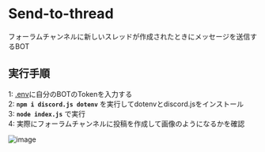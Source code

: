 # Send-to-thread
フォーラムチャンネルに新しいスレッドが作成されたときにメッセージを送信するBOT

## 実行手順
1: [.env](https://github.com/VEDA00133912/Send-to-thread/blob/main/.env)に自分のBOTのTokenを入力する<br>
2: **`npm i discord.js dotenv`** を実行してdotenvとdiscord.jsをインストール<br>
3: **`node index.js`** で実行<br>
4: 実際にフォーラムチャンネルに投稿を作成して画像のようになるかを確認

![image](https://github.com/user-attachments/assets/0b8832d1-ec1f-40c6-a0bb-faed08a95770)
